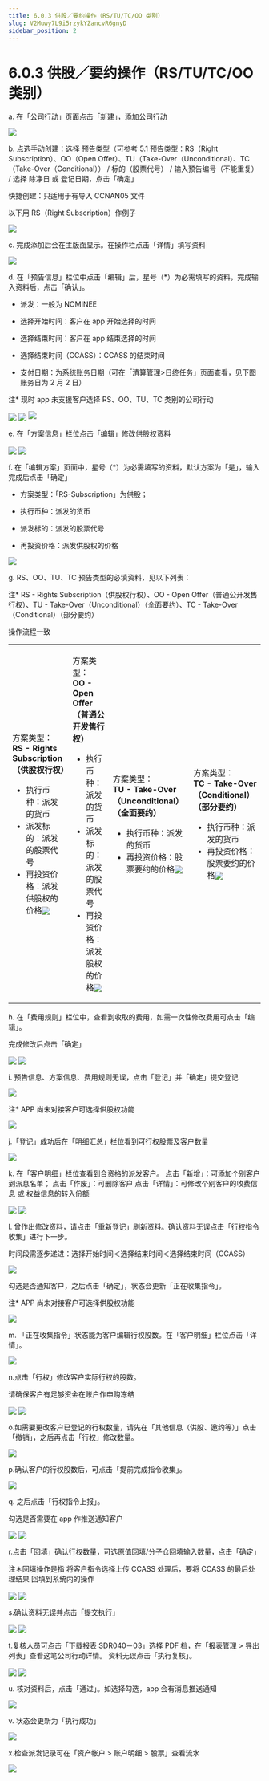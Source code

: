 ```yaml
---
title: 6.0.3 供股／要约操作（RS/TU/TC/OO 类别）
slug: V2Muwy7L9i5rzykYZancvR6gnyD
sidebar_position: 2
---
```



# 6.0.3 供股／要约操作（RS/TU/TC/OO 类别）

a. 在「公司行动」页面点击「新建」，添加公司行动

<img src="/assets/EEpnb2NEUosazwxemCQcaXQCnid.png" src-width="2628" src-height="1231" align="center"/>

b. 点选手动创建：选择 预告类型（可参考 5.1 预告类型：RS（Right Subscription）、OO（Open Offer）、TU（Take-Over（Unconditional）、TC（Take-Over（Conditional）） / 标的（股票代号） / 输入预告编号（不能重复） / 选择 除净日 或 登记日期，点击「确定」

快捷创建：只适用于有导入 CCNAN05 文件

以下用 RS（Right Subscription）作例子

<img src="/assets/Ch6VbdMKpos2ACxS49PcIoVrnJe.png" src-width="2246" src-height="1141" align="center"/>

c. 完成添加后会在主版面显示。在操作栏点击「详情」填写资料

<img src="/assets/B2wCb7Kf3oWk1Wx5VBNc5SfVn9d.png" src-width="2641" src-height="798" align="center"/>

d. 在「预告信息」栏位中点击「编辑」后，星号（*）为必需填写的资料，完成输入资料后，点击「确认」。


- 派发：一般为 NOMINEE

- 选择开始时间：客户在 app 开始选择的时间

- 选择结束时间：客户在 app 结束选择的时间

- 选择结束时间（CCASS）：CCASS 的结束时间
- 支付日期：为系统账务日期（可在「清算管理&gt;日终任务」页面查看，见下图账务日为 2 月 2 日）

注* 现时 app 未支援客户选择 RS、OO、TU、TC 类别的公司行动

<img src="/assets/AHJbbCAeAobejbxON8AcqbSgnGg.png" src-width="2308" src-height="607" align="center"/>

<img src="/assets/SkFgbBEq0oDWNPx0QRUcbXbUn6b.png" src-width="2390" src-height="1399" align="center"/>

<img src="/assets/PjIDbfz5YoW73zxY0T5ctFUJnDd.png" src-width="719" src-height="183"/>

e.  在「方案信息」栏位点击「编辑」修改供股权资料

<img src="/assets/CcoLbVgtJotwhGxtTVOcpJeznUd.png" src-width="2385" src-height="1391" align="center"/>

<img src="/assets/Qpccb0vPhoPGDvx42yPcfT0vnGe.png" src-width="1848" src-height="1386" align="center"/>

f. 在「编辑方案」页面中，星号（*）为必需填写的资料，默认方案为「是」，输入完成后点击「确定」

- 方案类型：「RS-Subscription」为供股；

- 执行币种：派发的货币

- 派发标的：派发的股票代号

- 再投资价格：派发供股权的价格

<img src="/assets/EKKEblnXvojo28xshptcPO0VnLf.png" src-width="1851" src-height="1390" align="center"/>

g. RS、OO、TU、TC 预告类型的必填资料，见以下列表：

注* RS - Rights Subscription（供股权行权）、OO - Open Offer（普通公开发售行权）、TU - Take-Over（Unconditional）（全面要约）、TC - Take-Over（Conditional）（部分要约） 

操作流程一致

<table>
<colgroup>
<col width="330"/>
<col width="349"/>
<col width="359"/>
<col width="368"/>
</colgroup>
<tbody>
<tr><td><p>方案类型：<br/><b>RS - Rights Subscription（供股权行权） </b></p>
<ul>
<li>执行币种：派发的货币</li>
<li>派发标的：派发的股票代号</li>
<li>再投资价格：派发供股权的价格<img src="/assets/I7v3bokWio3dbjxczcTcDM1Gnki.png" src-width="471" src-height="1395" align="center"/></li>
</ul></td><td><p>方案类型：<br/><b>OO - Open Offer（普通公开发售行权）</b></p>
<ul>
<li>执行币种：派发的货币</li>
<li>派发标的：派发的股票代号</li>
<li>再投资价格：派发股权的价格<img src="/assets/J0TIbuSVuoCSSoxBXJwckpftnad.png" src-width="473" src-height="1388" align="center"/></li>
</ul></td><td><p>方案类型：<br/><b>TU - Take-Over（Unconditional）（全面要约）</b></p>
<ul>
<li>执行币种：派发的货币</li>
<li>再投资价格：股票要约的价格<img src="/assets/GRCnbrcnKoEGDlx5OsJcHRbjnCe.png" src-width="472" src-height="1395" align="center"/></li>
</ul></td><td><p>方案类型：<br/><b>TC - Take-Over（Conditional）（部分要约） </b></p>
<ul>
<li>执行币种：派发的货币</li>
<li>再投资价格：股票要约的价格<img src="/assets/IolUbfBL0onQgQxRAyhcUgHPnfg.png" src-width="471" src-height="1388" align="center"/></li>
</ul></td></tr>
</tbody>
</table>

h. 在「费用规则」栏位中，查看到收取的费用，如需一次性修改费用可点击「编辑」。

完成修改后点击「确定」

<img src="/assets/Ip9FbPcLZoXpOgx3ttvcwrdZn68.png" src-width="2361" src-height="1385" align="center"/>

<img src="/assets/MXXrbftjGoQI34xBSAAcGqkKnCb.png" src-width="1831" src-height="1386" align="center"/>

i. 预告信息、方案信息、费用规则无误，点击「登记」并「确定」提交登记

<img src="/assets/O5A0beXM7oN19WxP7NdcfhH5nDf.png" src-width="2369" src-height="1388" align="center"/>

注* APP 尚未对接客户可选择供股权功能

<img src="/assets/VlkzbFSJQoWwgOxM1ymcttyunfb.png" src-width="2369" src-height="1388" align="center"/>

j.「登记」成功后在「明细汇总」栏位看到可行权股票及客户数量

<img src="/assets/GObhbpXIOodFQvxKNz0cj3McnLd.png" src-width="2367" src-height="1392" align="center"/>

k. 在「客户明细」栏位查看到合资格的派发客户。
点击「新增」：可添加个别客户到派息名单；
点击「作废」：可删除客户
点击「详情」：可修改个别客户的收费信息 或 权益信息的转入份额

<img src="/assets/Jyi6bjdi3ozGHUxqKv8cwc9Mndg.png" src-width="2391" src-height="1438" align="center"/>

<img src="/assets/PV9WbT21Aou9MKxK5RxcOdc0nXg.png" src-width="1849" src-height="1390" align="center"/>

l. 曾作出修改资料，请点击「重新登记」刷新资料。确认资料无误点击「行权指令收集」进行下一步。

时间段需逐步递进：选择开始时间＜选择结束时间＜选择结束时间（CCASS）

<img src="/assets/LPRHbbZndopuLKxw2EYckAhFnOc.png" src-width="2393" src-height="1393" align="center"/>

勾选是否通知客户，之后点击「确定」，状态会更新「正在收集指令」。

注* APP 尚未对接客户可选择供股权功能

<img src="/assets/SGszbfDiSoo4ONxoVa8c0hRYnAf.png" src-width="2036" src-height="1182" align="center"/>

m. 「正在收集指令」状态能为客户编辑行权股数。在「客户明细」栏位点击「详情」。

<img src="/assets/OzOAbTYXiokfT2x07NqcI3Kdnvh.png" src-width="2620" src-height="1492" align="center"/>

n.点击「行权」修改客户实际行权的股数。

请确保客户有足够资金在账户作申购冻结

<img src="/assets/I6lMbweAaon8LLxvzMMcBpxcnDb.png" src-width="2353" src-height="1412" align="center"/>

<img src="/assets/KNFEbpadBolcJJxUpVQczxmvnYe.png" src-width="2350" src-height="1178" align="center"/>

o.如需要更改客户已登记的行权数量，请先在「其他信息（供股、邀约等）」点击「撤销」，之后再点击「行权」修改数量。

<img src="/assets/F5owbBCuoo37i5xJtGQcIWWGnof.png" src-width="2865" src-height="1619" align="center"/>

p.确认客户的行权股数后，可点击「提前完成指令收集」。

<img src="/assets/Y9zybXAA7ovPlnx3iwBcOkSXn4e.png" src-width="2868" src-height="1679" align="center"/>

q. 之后点击「行权指令上报」。

勾选是否需要在 app 作推送通知客户

<img src="/assets/ESYJbonxro8aEdxWO5ycePjTnbh.png" src-width="2630" src-height="1495" align="center"/>

<img src="/assets/GsilbmO7Bor3uDxF3n3c61O1nIe.png" src-width="2634" src-height="1488" align="center"/>

r.点击「回填」确认行权数量，可选原值回填/分子仓回填输入数量，点击「确定」

注＊回填操作是指 将客户指令选择上传 CCASS 处理后，要将 CCASS 的最后处理结果 回填到系统内的操作

<img src="/assets/ZfX8buvgso8jQtxRVO5cRnKunmh.png" src-width="2228" src-height="1419" align="center"/>

<img src="/assets/OlvrbBjy1oJozxxFcl6c558tn5y.png" src-width="2084" src-height="1404" align="center"/>

s.确认资料无误并点击「提交执行」

<img src="/assets/EXBWbiVuOo5fH2xvfeLcFTQPnTc.png" src-width="2626" src-height="1498" align="center"/>

<img src="/assets/OfFqbNFgQoTfhRx3HfvcGJk0n0d.png" src-width="2277" src-height="1487" align="center"/>

t.复核人员可点击「下载报表 SDR040－03」选择 PDF 档，在「报表管理 &gt; 导出列表」查看这笔公司行动详情。
资料无误点击「执行复核」。

<img src="/assets/ShsXbIH2soc5sexOeZoc02EGnQg.png" src-width="2631" src-height="1495" align="center"/>

<img src="/assets/Ntz6bM0AioIJd2x9lshcuUkRnyc.png" src-width="1600" src-height="1124" align="center"/>

u. 核对资料后，点击「通过」。如选择勾选，app 会有消息推送通知

<img src="/assets/WiMQb3DO1oKhwVxJHcqcOI2HnGg.png" src-width="2255" src-height="1430" align="center"/>

v. 状态会更新为「执行成功」

<img src="/assets/U2n3bdd9aoACT3xF9DRcT1KNnid.png" src-width="1972" src-height="1437" align="center"/>

x.检查派发记录可在「资产帐户 &gt; 账户明细 &gt; 股票」查看流水

<img src="/assets/WIZ1byltlo51QWxJeqzcfDW3ncd.png" src-width="2868" src-height="424" align="center"/>

